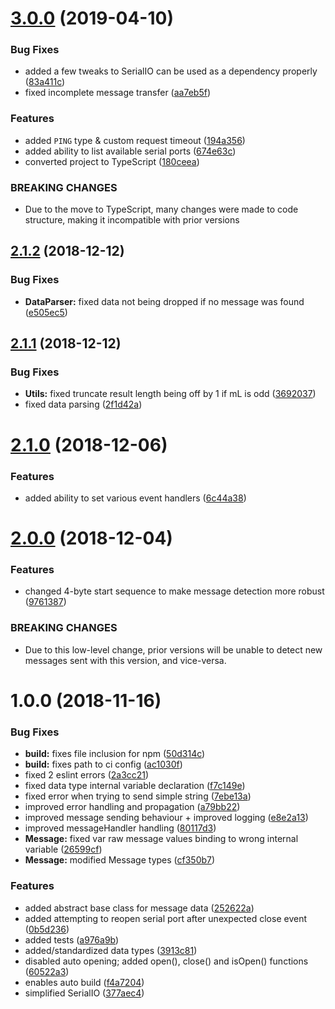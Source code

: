 # [3.0.0](https://github.com/tillhub/tillhub-serialio/compare/v2.1.2...v3.0.0) (2019-04-10)


### Bug Fixes

* added a few tweaks to SerialIO can be used as a dependency properly ([83a411c](https://github.com/tillhub/tillhub-serialio/commit/83a411c))
* fixed incomplete message transfer ([aa7eb5f](https://github.com/tillhub/tillhub-serialio/commit/aa7eb5f))


### Features

* added `PING` type & custom request timeout ([194a356](https://github.com/tillhub/tillhub-serialio/commit/194a356))
* added ability to list available serial ports ([674e63c](https://github.com/tillhub/tillhub-serialio/commit/674e63c))
* converted project to TypeScript ([180ceea](https://github.com/tillhub/tillhub-serialio/commit/180ceea))


### BREAKING CHANGES

* Due to the move to TypeScript, many changes were made to code structure, making it
incompatible with prior versions

## [2.1.2](https://github.com/tillhub/tillhub-serialio/compare/v2.1.1...v2.1.2) (2018-12-12)


### Bug Fixes

* **DataParser:** fixed data not being dropped if no message was found ([e505ec5](https://github.com/tillhub/tillhub-serialio/commit/e505ec5))

## [2.1.1](https://github.com/tillhub/tillhub-serialio/compare/v2.1.0...v2.1.1) (2018-12-12)


### Bug Fixes

* **Utils:** fixed truncate result length being off by 1 if mL is odd ([3692037](https://github.com/tillhub/tillhub-serialio/commit/3692037))
* fixed data parsing ([2f1d42a](https://github.com/tillhub/tillhub-serialio/commit/2f1d42a))

# [2.1.0](https://github.com/tillhub/tillhub-serialio/compare/v2.0.0...v2.1.0) (2018-12-06)


### Features

* added ability to set various event handlers ([6c44a38](https://github.com/tillhub/tillhub-serialio/commit/6c44a38))

# [2.0.0](https://github.com/tillhub/tillhub-serialio/compare/v1.0.0...v2.0.0) (2018-12-04)


### Features

* changed 4-byte start sequence to make message detection more robust ([9761387](https://github.com/tillhub/tillhub-serialio/commit/9761387))


### BREAKING CHANGES

* Due to this low-level change, prior versions will be unable to detect new messages sent with this version, and vice-versa.

# 1.0.0 (2018-11-16)


### Bug Fixes

* **build:** fixes file inclusion for npm ([50d314c](https://github.com/tillhub/tillhub-serialio/commit/50d314c))
* **build:** fixes path to ci config ([ac1030f](https://github.com/tillhub/tillhub-serialio/commit/ac1030f))
* fixed 2 eslint errors ([2a3cc21](https://github.com/tillhub/tillhub-serialio/commit/2a3cc21))
* fixed data type internal variable declaration ([f7c149e](https://github.com/tillhub/tillhub-serialio/commit/f7c149e))
* fixed error when trying to send simple string ([7ebe13a](https://github.com/tillhub/tillhub-serialio/commit/7ebe13a))
* improved error handling and propagation ([a79bb22](https://github.com/tillhub/tillhub-serialio/commit/a79bb22))
* improved message sending behaviour + improved logging ([e8e2a13](https://github.com/tillhub/tillhub-serialio/commit/e8e2a13))
* improved messageHandler handling ([80117d3](https://github.com/tillhub/tillhub-serialio/commit/80117d3))
* **Message:** fixed var raw message values binding to wrong internal variable ([26599cf](https://github.com/tillhub/tillhub-serialio/commit/26599cf))
* **Message:** modified Message types ([cf350b7](https://github.com/tillhub/tillhub-serialio/commit/cf350b7))


### Features

* added abstract base class for message data ([252622a](https://github.com/tillhub/tillhub-serialio/commit/252622a))
* added attempting to reopen serial port after unexpected close event ([0b5d236](https://github.com/tillhub/tillhub-serialio/commit/0b5d236))
* added tests ([a976a9b](https://github.com/tillhub/tillhub-serialio/commit/a976a9b))
* added/standardized data types ([3913c81](https://github.com/tillhub/tillhub-serialio/commit/3913c81))
* disabled auto opening; added open(), close() and isOpen() functions ([60522a3](https://github.com/tillhub/tillhub-serialio/commit/60522a3))
* enables auto build ([f4a7204](https://github.com/tillhub/tillhub-serialio/commit/f4a7204))
* simplified SerialIO ([377aec4](https://github.com/tillhub/tillhub-serialio/commit/377aec4))
